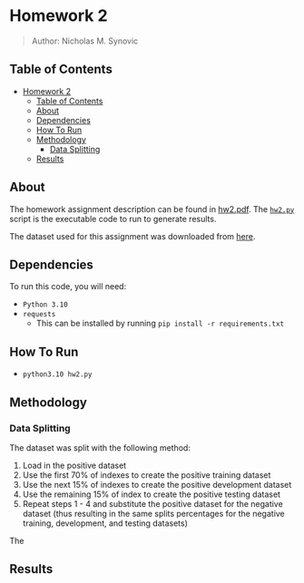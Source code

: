 # Homework 2

> Author: Nicholas M. Synovic

## Table of Contents

- [Homework 2](#homework-2)
  - [Table of Contents](#table-of-contents)
  - [About](#about)
  - [Dependencies](#dependencies)
  - [How To Run](#how-to-run)
  - [Methodology](#methodology)
    - [Data Splitting](#data-splitting)
  - [Results](#results)

## About

The homework assignment description can be found in [hw2.pdf](hw2.pdf). The
[`hw2.py`](hw2.py) script is the executable code to run to generate results.

The dataset used for this assignment was downloaded from
[here](https://github.com/dennybritz/cnn-text-classification-tf/tree/master/data/rt-polaritydata).

## Dependencies

To run this code, you will need:

- `Python 3.10`
- `requests`
  - This can be installed by running `pip install -r requirements.txt`

## How To Run

- `python3.10 hw2.py`

## Methodology

### Data Splitting

The dataset was split with the following method:

1. Load in the positive dataset
1. Use the first 70% of indexes to create the positive training dataset
1. Use the next 15% of indexes to create the positive development dataset
1. Use the remaining 15% of index to create the positive testing dataset
1. Repeat steps 1 - 4 and substitute the positive dataset for the negative
   dataset (thus resulting in the same splits percentages for the negative
   training, development, and testing datasets)

The

## Results
